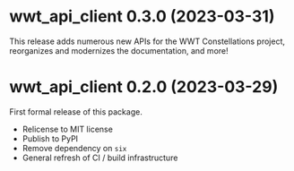# wwt_api_client 0.3.0 (2023-03-31)

This release adds numerous new APIs for the WWT Constellations project,
reorganizes and modernizes the documentation, and more!


# wwt_api_client 0.2.0 (2023-03-29)

First formal release of this package.

- Relicense to MIT license
- Publish to PyPI
- Remove dependency on `six`
- General refresh of CI / build infrastructure
